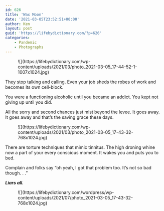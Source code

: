 ```yaml
---
id: 626
title: 'Wax Moon'
date: '2021-03-05T23:52:51+00:00'
author: Ken
layout: post
guid: 'https://lifebydictionary.com/?p=626'
categories:
    - Pandemic
    - Photographs
---
```


<div class="wp-block-columns is-layout-flex wp-container-core-columns-layout-2 wp-block-columns-is-layout-flex"><div class="wp-block-column is-layout-flow wp-block-column-is-layout-flow" style="flex-basis:100%"><div class="wp-block-columns is-layout-flex wp-container-core-columns-layout-1 wp-block-columns-is-layout-flex"><div class="wp-block-column is-layout-flow wp-block-column-is-layout-flow"><figure class="wp-block-image size-large">![](https://lifebydictionary.com/wp-content/uploads/2021/03/photo_2021-03-05_17-44-52-1-1007x1024.jpg)</figure>They stop talking and calling. Even your job sheds the robes of work and becomes its own cell-block.

You were a functioning alcoholic until you became an addict. You kept not giving up until you did.

All the sorry and second chances just mist beyond the levee. It goes away. It goes away and that’s the saving grace these days.

</div><div class="wp-block-column is-layout-flow wp-block-column-is-layout-flow"><figure class="wp-block-image size-large">![](https://lifebydictionary.com/wp-content/uploads/2021/03/photo_2021-03-05_17-43-32-768x1024.jpg)</figure>There are torture techniques that mimic tinnitus. The high droning whine now a part of your every conscious moment. It wakes you and puts you to bed.

Complain and folks say “oh yeah, I got that problem too. It’s not so bad though. . .”

***Liars all.***

</div></div><figure class="wp-block-image size-large">![](https://lifebydictionary.com/wordpress/wp-content/uploads/2021/07/photo_2021-03-05_17-43-32-768x1024.jpg)</figure></div></div>
